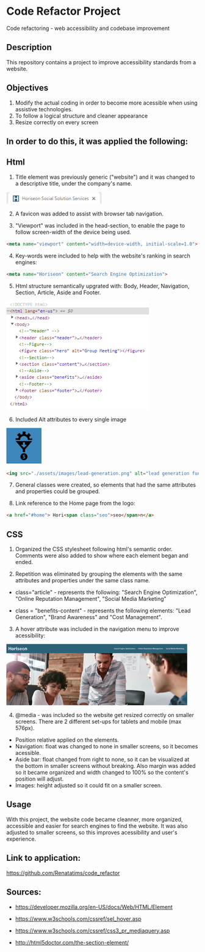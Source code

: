 # Code Refactor Project
Code refactoring - web accessibility and codebase improvement

## Description 
This repository contains a project to improve accessibility standards from a website.

## Objectives
1. Modify the actual coding in order to become more acessible when using assistive technologies.
2. To follow a logical structure and cleaner appearance
3. Resize correctly on every screen


## In order to do this, it was applied the following:

## Html

1. Title element was previously generic ("website") and it was changed to a descriptive title, under the company's name. 

![Screenshot1](./Develop/assets/screenshots/capture1.PNG "favicon")

2. A favicon was added to assist with browser tab navigation.

3. "Viewport" was included in the head-section, to enable the page to follow screen-width of the device being used.

````html
<meta name="viewport" content="width=device-width, initial-scale=1.0"> 

````
4. Key-words were included to help with the website's ranking in search engines:

````html
<meta name="Horiseon" content="Search Engine Optimization">
````

5. Html structure semantically upgrated with: Body, Header, Navigation, Section, Article, Aside and Footer.

![Screenshot2](./Develop/assets/screenshots/capture2.PNG "html structure")

6. Included Alt attributes to every single image

![Screenshot3](./Develop/assets/screenshots/capture3.PNG "lead generation icon")

````html
<img src="./assets/images/lead-generation.png" alt="lead generation funnel icon">
````

7. General classes were created, so elements that had the same attributes and properties could be grouped.

8. Link reference to the Home page from the logo:

````html
<a href="#home"> Hori<span class="seo">seo</span>n</a>
````


## CSS

1. Organized the CSS stylesheet following html's semantic order. Comments were also added to show where each element began and ended.

2. Repetition was eliminated by grouping the elements with the same attributes and properties under the same class name.

- class="article" - represents the following: "Search Engine Optimization", "Online Reputation Management", "Social Media Marketing" 

- class = "benefits-content" - represents the following elements: "Lead Generation", "Brand Awareness" and "Cost Management".

3. A hover attribute was included in the navigation menu to improve acessibility:

![Screenshot5](./Develop/assets/screenshots/Gif_hover.gif "Navigation hover")


4. @media - was included so the website get resized correctly on smaller screens. There are 2 different set-ups for tablets and mobile (max 576px).

- Position relative applied on the elements.
- Navigation: float was changed to none in smaller screens, so it becomes acessible.
- Aside bar: float changed from right to none, so it can be visualized at the bottom in smaller screens without breaking. Also margin was added so it became organized and width changed to 100% so the content's position will adjust.
- Images: height adjusted so it could fit on a smaller screen.

## Usage

With this project, the website code became cleanner, more organized, accessible and easier for search engines to find the website.
It was also adjusted to smaller screens, so this improves acessibility and user's experience.


## Link to application: 
https://github.com/Renatatims/code_refactor

## Sources:

 - https://developer.mozilla.org/en-US/docs/Web/HTML/Element

 - https://www.w3schools.com/cssref/sel_hover.asp

 - https://www.w3schools.com/cssref/css3_pr_mediaquery.asp
 
- http://html5doctor.com/the-section-element/




